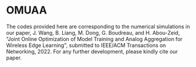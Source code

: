 # OMUAA
The codes provided here are corresponding to the numerical simulations in our paper, J. Wang, B. Liang, M. Dong, G. Boudreau, and H. Abou-Zeid, "Joint Online Optimization of Model Training and Analog Aggregation for Wireless Edge Learning", submitted to IEEE/ACM Transactions on Networking, 2022. For any further development, please kindly cite our paper.
